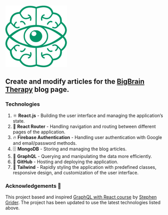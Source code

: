 ![Screenshot of BlogCreator](/public/logo192.png)

## Create and modify articles for the [BigBrain Therapy](https://www.bigbraintherapy.com/) blog page.


### Technologies 

1. ⚛️ **React.js** - Building the user interface and managing the application’s state.
2. 🛜 **React Router** - Handling navigation and routing between different pages of the application.
3. 🔥 **Firebase Authentication** - Handling user authentication with Google and email/password methods.
4. 🗄️ **MongoDB** - Storing and managing the blog articles.
5. 🔗 **GraphQL** - Querying and manipulating the data more efficiently.
6. 🚀 **GitHub** - Hosting and deploying the application.
7. 🎨 **Tailwind** - Rapidly styling the application with predefined classes, responsive design, and customization of the user interface.

### Acknowledgements 🍻

This project based and inspired [GraphQL with React course](https://www.udemy.com/course/graphql-with-react-course/?couponCode=SKILLS4SALEA) by [Stephen Grider](https://github.com/stephengrider). 
The project has been updated to use the latest technologies listed above.
